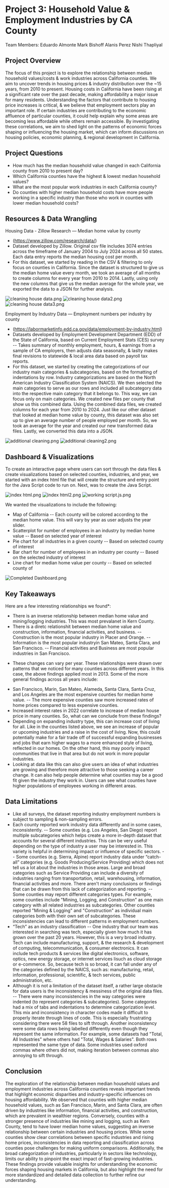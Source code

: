 # Project 3: Household Value & Employment Industries by CA County

Team Members:
Eduardo Almonte
Mark Bishoff
Alanis Perez
Nishi Thapliyal

Project Overview
---------------------
The focus of this project is to explore the relationship between median household values/costs & work industries across California counties. We aim to uncover trends in housing prices & industry distribution over the ~15 years, from 2010 to present. Housing costs in California have been rising at a significant rate over the past decade, making affordability a major issue for many residents. Understanding the factors that contribute to housing price increases is critical, & we believe that employment sectors play an important role. If certain industries are contributing to the economic affluence of particular counties, it could help explain why some areas are becoming less affordable while others remain accessible. By investigating these correlations, we aim to shed light on the patterns of economic forces shaping or influencing the housing market, which can inform discussions on housing policies, economic planning, & regional development in California.

Project Questions
---------------------
- How much has the median household value changed in each California county from 2010 to present day?
- Which California counties have the highest & lowest median household values?
- What are the most popular work industries in each California county?
- Do counties with higher median household costs have more people working in a specific industry than those who work in counties with lower median household costs? 

Resources & Data Wrangling
---------------------
Housing Data - Zillow Research — Median home value by county
- (https://www.zillow.com/research/data/)
- Dataset developed by Zillow. Original csv file includes 3074 entries across the timeframe of January 2004 to July 2024 across all 50 states. Each data entry reports the median housing cost per month.
- For this dataset, we started by reading in the CSV & filtering to only focus on counties in California. Since the dataset is structured to give us the median home value every month, we took an average of all months to create columns for every year from 2010 to 2014. Lastly, using only the new columns that give us the median average for the whole year, we exported the data to a JSON for further analysis.

![cleaning house data.png](https://github.com/alanisrperez/housing-cost-project/blob/Eddie/Eddie/Images/cleaning%20house%20data.png)
![cleaning house data2.png](https://github.com/alanisrperez/housing-cost-project/blob/Eddie/Eddie/Images/cleaning%20house%20data2.png)
![cleaning house data3.png](https://github.com/alanisrperez/housing-cost-project/blob/Eddie/Eddie/Images/cleaning%20house%20data3.png)


Employment by Industry Data — Employment numbers per industry by county
- (https://labormarketinfo.edd.ca.gov/data/employment-by-industry.html)
- Datasets developed by Employment Development Department (EDD) of the State of California, based on Current Employment Stats (CES) survey
-- Takes summary of monthly employment, hours, & earnings from a sample of CA employers, then adjusts data seasonally, & laslty makes final revisions to statewide & local area data based on payroll tax reports.
- For this dataset, we started by creating the categorizations of our industry main categories & subcategories, based on the formatting of indentations by row. Industry categorizations are based on the North American Industry Classification System (NAICS). We then selected the main categories to serve as our rows and included all subcategory data into the respective main category that it belongs to. This way, we can focus only on main categories. We created new files per county that show us this combined data. Using the combined data files, we created columns for each year from 2010 to 2024. Just like our other dataset that looked at median home value by county, this dataset was also set up to give an average number of people employed per month. So, we took an average for the year and created our new transformed data files. Lastly, we converted this data into a JSON. 

![additional cleaning.png](https://github.com/alanisrperez/housing-cost-project/blob/Eddie/Eddie/Images/additional%20cleaning.png)
![additional cleaning2.png](https://github.com/alanisrperez/housing-cost-project/blob/Eddie/Eddie/Images/additional%20cleaning2.png)


Dashboard & Visualizations
---------------------
To create an interactive page where users can sort through the data files & create visualizations based on selected counties, industries, and year, we started with an index html file that will create the structure and entry point for the Java Script code to run on. Next, was to create the Java Script.

![index html.png](https://github.com/alanisrperez/housing-cost-project/blob/Eddie/Eddie/Images/index%20html.png)
![index html2.png](https://github.com/alanisrperez/housing-cost-project/blob/Eddie/Eddie/Images/index%20html2.png)
![working script.js.png](https://github.com/alanisrperez/housing-cost-project/blob/Eddie/Eddie/Images/working%20script.js.png)

We wanted the visualizations to include the following:
- Map of California
-- Each county will be colored according to the median home value. This will vary by year as user adjusts the year slider.
- Scatterplot for number of employees in an industry by median home value
-- Based on selected year of interest
- Pie chart for all industries in a given county
-- Based on selected county of interest
- Bar chart for number of employees in an industry per county
-- Based on the selected industry of interest
- Line chart for median home value per county
-- Based on selected county of 

![Completed Dashboard.png](https://github.com/alanisrperez/housing-cost-project/blob/Eddie/Eddie/Images/Completed%20Dashboard.png)


Key Takeaways
---------------------
Here are a few interesting relationships we found*:
- There is an inverse relationship between median home value and mining/logging industries. This was most prevalanet in Kern County.
- There is a diretc relationshit between median home value and construction, information, financial activities, and business.
-- Construction is the most popular industry in Placer and Orange.
-- Information is the most popular industryin San Mateo, Santa Clara, and San Francisco.
-- Financial activities and Business are most popular industries in San Francisco.
* These changes can vary per year. These relationships were drawn over patterns that we noticed for many counties across different years. In this case, the above findings applied most in 2013.
Some of the more general findings across all years include:
- San Francisco, Marin, San Mateo, Alameda, Santa Clara, Santa Cruz, and Los Angeles are the most expensive counties for median home value.
-- The more expensive counties saw more increased rates of home prices compared to less expensive counties.
- Increased interest rates in 2022 correlate to increase of median house price in many counties.
So, what can we conclude from these findings?
- Depending on expanding industry type, this can increase cost of living for all. Like in the counties listed above, we see an increase of popular or upcoming industries and a raise in the cost of living. Now, this could potentially make for a fair trade off of successful expanding businesses and jobs that earn higher wages to a more enhanced style of living, reflected in our homes. On the other hand, this may poorly impact communities that live in that area but do not work in more popular industries.
- Looking at data like this can also give users an idea of what industries are growing and therefore more attractive to those seeking a career change. It can also help people determine what counties may be a good fit given the industry they work in. Users can see what counties have higher populations of employees working in different areas.

Data Limitations
---------------------
- Like all surveys, the dataset reporting industry employment numbers is subject to sampling & non-sampling errors.
- Each county reported work industry data differently and in some cases, inconsistently.
-- Some counties (e.g. Los Angeles, San Diego) report multiple subcategories which helps create a more in-depth dataset that accounts for several different industries. This can be very useful depending on the type of industry a user may be interested in. This variety is helpful in determining impact or influence of specific sectors.
-- Some counties (e.g. Sierra, Alpine) report industry data under “catch-all” categories (e.g. Goods Producing/Service Providing) which does not tell us a lot about the industries in those areas. Large and broad categories such as Service Providing can include a diversity of industries ranging from transportation, retail, warehousing, information, financial activities and more. There aren't many conclusions or findings that can be drawn from this lack of categorization and reporting.
-- Some counties may report different categories types. For example, some counties include "Mining, Logging, and Construction" as one main category with all related industries as subcategories. Other counties reported "Mining & Logging" and "Construction" as individual main categories both with their own set of subcategories. These inconsistencies can lead to different patterns in employment numbers.
- “Tech” as an industry classification
-- One industry that our team was interested in searching was tech, especially given how much it has grown over the past 20 years. However, this is a very broad industry. Tech can include manufacturing, support, & the research & development of computing, telecommunication, & consumer electronics. It can include tech products & services like digital electronics, software, optics, new energy storage, or internet services lisuch as cloud storage or e-commerce. So, because tech is so broad, it can fall under any of the categories defined by the NAICS, such as: manufacturing, retail, information, professional, scientific, & tech services, public administration, etc.
- Although it is not a limitation of the dataset itself, a rather large obstacle for data users is the inconsistency & messiness of the original data files.
-- There were many inconsistencies in the way categories were indented (to represent categories & subcategories). Some categories had a mix of tabs and indentations to determine categorization level. This mix and inconsistency in character codes made it difficult to properly iterate through lines of code. This is especially frustrating considering there were 58 files to sift through. Another inconsistency were some data rows being labelled differently even though they represent the same information. For example, some datasets had "Total, All Industries" where others had "Total, Wages & Salaries". Both rows represented the same type of data. Some industries used oxford commas where others did not, making iteration between commas also annoying to sift through.

Conclusion
---------------------
The exploration of the relationship between median household values and employment industries across California counties reveals important trends that highlight economic disparities and industry-specific influences on housing affordability. We observed that counties with higher median household values, such as San Francisco, Marin, and Santa Clara, are often driven by industries like information, financial activities, and construction, which are prevalent in wealthier regions. Conversely, counties with a stronger presence of industries like mining and logging, such as Kern County, tend to have lower median home values, suggesting an inverse relationship between certain industries and housing prices.
While some counties show clear correlations between specific industries and rising home prices, inconsistencies in data reporting and classification across counties pose challenges for making uniform comparisons. Additionally, the broad categorization of industries, particularly in sectors like technology, limits our ability to pinpoint the exact impact of fast-growing industries. These findings provide valuable insights for understanding the economic forces shaping housing markets in California, but also highlight the need for more standardized and detailed data collection to further refine our understanding.
